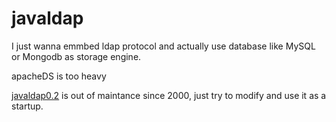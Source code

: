 # javaldap
I just wanna emmbed ldap protocol and actually use database like MySQL or Mongodb as storage engine.

apacheDS is too heavy 

[javaldap0.2](http://javaldap.sourceforge.net/) is out of maintance since 2000, just try to modify and use it as a startup.

